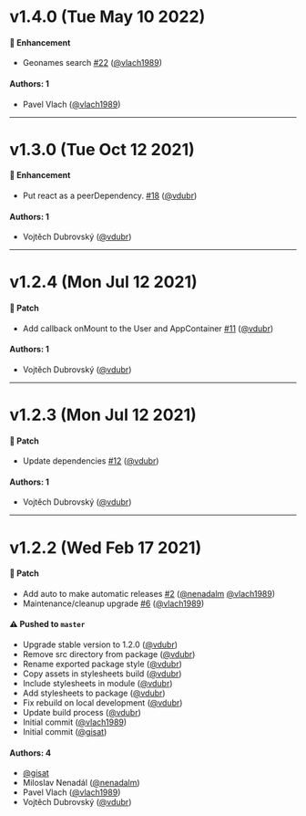 # v1.4.0 (Tue May 10 2022)

#### 🚀 Enhancement

- Geonames search [#22](https://github.com/gisat-panther/ptr-components/pull/22) ([@vlach1989](https://github.com/vlach1989))

#### Authors: 1

- Pavel Vlach ([@vlach1989](https://github.com/vlach1989))

---

# v1.3.0 (Tue Oct 12 2021)

#### 🚀 Enhancement

- Put react as a peerDependency. [#18](https://github.com/gisat-panther/ptr-components/pull/18) ([@vdubr](https://github.com/vdubr))

#### Authors: 1

- Vojtěch Dubrovský ([@vdubr](https://github.com/vdubr))

---

# v1.2.4 (Mon Jul 12 2021)

#### 🐾 Patch

- Add callback onMount to the User and AppContainer [#11](https://github.com/gisat-panther/ptr-components/pull/11) ([@vdubr](https://github.com/vdubr))

#### Authors: 1

- Vojtěch Dubrovský ([@vdubr](https://github.com/vdubr))

---

# v1.2.3 (Mon Jul 12 2021)

#### 🐾 Patch

- Update dependencies [#12](https://github.com/gisat-panther/ptr-components/pull/12) ([@vdubr](https://github.com/vdubr))

#### Authors: 1

- Vojtěch Dubrovský ([@vdubr](https://github.com/vdubr))

---

# v1.2.2 (Wed Feb 17 2021)

#### 🐾 Patch

- Add auto to make automatic releases [#2](https://github.com/gisat-panther/ptr-components/pull/2) ([@nenadalm](https://github.com/nenadalm) [@vlach1989](https://github.com/vlach1989))
- Maintenance/cleanup upgrade [#6](https://github.com/gisat-panther/ptr-components/pull/6) ([@vlach1989](https://github.com/vlach1989))

#### ⚠️ Pushed to `master`

- Upgrade stable version to 1.2.0 ([@vdubr](https://github.com/vdubr))
- Remove src directory from package ([@vdubr](https://github.com/vdubr))
- Rename exported package style ([@vdubr](https://github.com/vdubr))
- Copy assets in stylesheets build ([@vdubr](https://github.com/vdubr))
- Include stylesheets in module ([@vdubr](https://github.com/vdubr))
- Add stylesheets to package ([@vdubr](https://github.com/vdubr))
- Fix rebuild on local development ([@vdubr](https://github.com/vdubr))
- Update build process ([@vdubr](https://github.com/vdubr))
- Initial commit ([@vlach1989](https://github.com/vlach1989))
- Initial commit ([@gisat](https://github.com/gisat))

#### Authors: 4

- [@gisat](https://github.com/gisat)
- Miloslav Nenadál ([@nenadalm](https://github.com/nenadalm))
- Pavel Vlach ([@vlach1989](https://github.com/vlach1989))
- Vojtěch Dubrovský ([@vdubr](https://github.com/vdubr))
